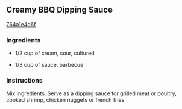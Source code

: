 ## Creamy BBQ Dipping Sauce

[764a1e4d6f](http://www.kraftrecipes.com/recipes/-21192.aspx)

### Ingredients

 - 1/2 cup of cream, sour, cultured

 - 1/3 cup of sauce, barbecue

### Instructions

Mix ingredients. Serve as a dipping sauce for grilled meat or poultry, cooked shrimp, chicken nuggets or french fries.